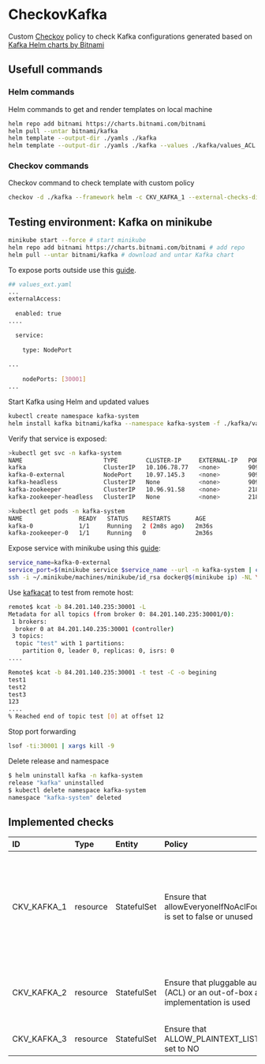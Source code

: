 # CheckovKafka
Custom [Checkov](https://github.com/bridgecrewio/checkov) policy to check Kafka configurations generated based on [Kafka Helm charts by Bitnami
](https://github.com/bitnami/charts/tree/master/bitnami/kafka)

## Usefull commands

### Helm commands
Helm commands to get and render templates on local machine
```sh
helm repo add bitnami https://charts.bitnami.com/bitnami
helm pull --untar bitnami/kafka
helm template --output-dir ./yamls ./kafka
helm template --output-dir ./yamls ./kafka --values ./kafka/values_ACL.yaml 
```

### Checkov commands
Checkov command to check template with custom policy
```sh
checkov -d ./kafka --framework helm -c CKV_KAFKA_1 --external-checks-dir ./KafkaPolicy
```

## Testing environment: Kafka on minikube
```sh
minikube start --force # start minikube
helm repo add bitnami https://charts.bitnami.com/bitnami # add repo
helm pull --untar bitnami/kafka # download and untar Kafka chart
```
To expose ports outside use this [guide](https://docs.bitnami.com/kubernetes/infrastructure/kafka/administration/external-access/).
```sh
## values_ext.yaml
...
externalAccess:
 
  enabled: true
....

  service:
 
    type: NodePort
 
...
 
    nodePorts: [30001]
...
```

Start Kafka using Helm and updated values
```sh
kubectl create namespace kafka-system
helm install kafka bitnami/kafka --namespace kafka-system -f ./kafka/values_ext.yaml 
```

Verify that service is exposed:
```sh
>kubectl get svc -n kafka-system
NAME                       TYPE        CLUSTER-IP     EXTERNAL-IP   PORT(S)                      AGE
kafka                      ClusterIP   10.106.78.77   <none>        9092/TCP                     62s
kafka-0-external           NodePort    10.97.145.3    <none>        9094:30001/TCP               62s
kafka-headless             ClusterIP   None           <none>        9092/TCP,9093/TCP            62s
kafka-zookeeper            ClusterIP   10.96.91.58    <none>        2181/TCP,2888/TCP,3888/TCP   62s
kafka-zookeeper-headless   ClusterIP   None           <none>        2181/TCP,2888/TCP,3888/TCP   62s 

>kubectl get pods -n kafka-system
NAME                READY   STATUS    RESTARTS       AGE
kafka-0             1/1     Running   2 (2m8s ago)   2m36s
kafka-zookeeper-0   1/1     Running   0              2m36s
```

Expose service with minikube using this [guide](https://github.com/kubernetes/minikube/issues/877#issuecomment-719937009):

```sh
service_name=kafka-0-external
service_port=$(minikube service $service_name --url -n kafka-system | cut -d':' -f3)
ssh -i ~/.minikube/machines/minikube/id_rsa docker@$(minikube ip) -NL \*:${service_port}:0.0.0.0:${service_port}
```

Use [kafkacat](https://github.com/edenhill/kcat) to test from remote host:
```sh
remote$ kcat -b 84.201.140.235:30001 -L
Metadata for all topics (from broker 0: 84.201.140.235:30001/0):
 1 brokers:
  broker 0 at 84.201.140.235:30001 (controller)
 3 topics:
  topic "test" with 1 partitions:
    partition 0, leader 0, replicas: 0, isrs: 0
....

Remote$ kcat -b 84.201.140.235:30001 -t test -C -o begining
test1
test2
test3
123
....
% Reached end of topic test [0] at offset 12
```
 Stop port forwarding
 ```sh
 lsof -ti:30001 | xargs kill -9
 ```

 Delete release and namespace
 ```sh
$ helm uninstall kafka -n kafka-system
release "kafka" uninstalled
$ kubectl delete namespace kafka-system
namespace "kafka-system" deleted
 ```

## Implemented checks

| ID| Type| Entity | Policy| Description | IaC Policy|
| :--- | :--- | :---| :---|:---|:---|
| CKV_KAFKA_1 | resource |StatefulSet| Ensure that allowEveryoneIfNoAclFoundCheck is set to false or unused |If a resource has no associated ACLs and [allow.everyone.if.no.acl.found](https://kafka.apache.org/documentation/#security_authz)=true, then anyone is allowed to access that resource. If `allow.everyone.if.no.acl.found=false`, then no one is allowed to access that resource except super users. Use of the `allow.everyone.if.no.acl.found` configuration option in production environments is strongly [discouraged](https://docs.confluent.io/platform/current/kafka/authorization.html): 1) If you specify this option based on the assumption that you have ACLs, but then your last ACL is deleted, you essentially open up your Kafka clusters to all users; 2) If you’re using this option to disable ACLs, exercise caution: if someone adds an ACL, all the users who previously had access will lose that access.|Kubernetes|
| CKV_KAFKA_2 | resource |StatefulSet| Ensure that pluggable authorizer (ACL) or an out-of-box authorizer implementation is used |Kafka ships with a pluggable Authorizer and an out-of-box authorizer implementation that uses zookeeper to store all the ACLs. The Authorizer is configured by setting [authorizer.class.name](https://kafka.apache.org/documentation/#security_authz). To enable the out of the box implementation you should specify it, e.g. `authorizer.class.name=kafka.security.authorizer.AclAuthorizer`|Kubernetes|
| CKV_KAFKA_3 | resource |StatefulSet| Ensure that ALLOW_PLAINTEXT_LISTENER is set to NO | This settings allows to use the PLAINTEXT listener and should be set to NO|Kubernetes|



